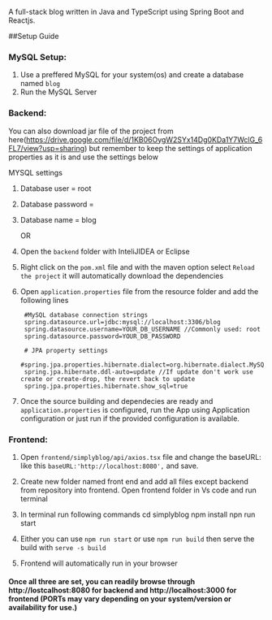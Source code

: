 A full-stack blog written in Java and TypeScript using Spring Boot and Reactjs.
     
##Setup Guide

### MySQL Setup:

  1. Use a preffered MySQL for your system(os) and create a database named ```blog```
  2. Run the MySQL Server
  
### Backend: 
You can also download jar file of the project from here(https://drive.google.com/file/d/1KB06OygW2SYx14Dg0KDa1Y7WclG_6FL7/view?usp=sharing) but remember to keep the settings of application properties as it is and use the settings below

MYSQL settings
1. Database user = root
2. Database password =
3. Database name = blog

   OR

  1. Open the ```backend``` folder with InteliJIDEA or Eclipse
  2. Right click on the ```pom.xml``` file and with the maven option select ```Reload the project``` it will automatically download 
     the dependencies
  3. Open ```application.properties``` file from the resource folder and add the following lines
          
          #MySQL database connection strings
          spring.datasource.url=jdbc:mysql://localhost:3306/blog
          spring.datasource.username=YOUR_DB_USERNAME //Commonly used: root
          spring.datasource.password=YOUR_DB_PASSWORD

          # JPA property settings
          #spring.jpa.properties.hibernate.dialect=org.hibernate.dialect.MySQL8Dialect
          spring.jpa.hibernate.ddl-auto=update //If update don't work use create or create-drop, the revert back to update
          spring.jpa.properties.hibernate.show_sql=true
          
  4. Once the source building and dependecies are ready and ```application.properties``` is configured, run the App using 
     Application configuration or just run if the provided configuration is available.

### Frontend:

  1. Open ```frontend/simplyblog/api/axios.tsx``` file and change the baseURL: like this ```baseURL:'http://localhost:8080',``` and save.
  2. Create new folder named front end and add all files except backend from repository into frontend. Open frontend folder in Vs code and run terminal
  3. In terminal run following commands
     cd simplyblog
     npm install
     npn run start
                              
  5. Either you can use ```npm run start``` or use ```npm run build``` then serve the build with ```serve -s build```
  6. Frontend will automatically run in your browser
  
  
#### Once all three are set, you can readily browse through http://lostcalhost:8080 for backend and http://localhost:3000 for frontend (PORTs may vary depending on your system/version or availability for use.)

